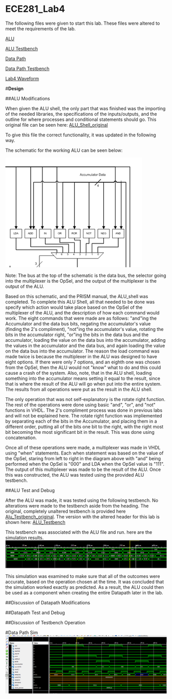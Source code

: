 ECE281_Lab4
===========

The following files were given to start this lab.  These files were altered to meet the requirements of the lab.  

[ALU](https://raw.githubusercontent.com/JohnTerragnoli/ECE281_Lab4/master/ALU_Testbench.vhd)

[ALU Testbench](https://raw.githubusercontent.com/JohnTerragnoli/ECE281_Lab4/master/ALU_Testbench.vhd)

[Data Path](https://raw.githubusercontent.com/JohnTerragnoli/ECE281_Lab4/master/Datapath_shell.vhd)

[Data Path Testbench](https://raw.githubusercontent.com/JohnTerragnoli/ECE281_Lab4/master/Datapath_testbench.vhd)

[Lab4 Waveform](https://raw.githubusercontent.com/JohnTerragnoli/ECE281_Lab4/master/Lab4_waveform.wcfg)


#**Design**

##ALU Modifications 

When given the ALU shell, the only part that was finished was the importing of the needed libraries, the specifications of the inputs/outputs, and the outline for where processes and conditional statements should go. 
This original file can be seen here: [ALU_Shell_original](https://raw.githubusercontent.com/JohnTerragnoli/ECE281_Lab4/master/ALU_shell_original.vhd)

 

To give this file the correct functionality, it was updated in the following way.

The schematic for the working ALU can be seen below: 

![alt tag](https://raw.githubusercontent.com/JohnTerragnoli/ECE281_Lab4/master/ALU_Schematic.PNG "ALU Schematic")

Note: The bus at the top of the schematic is the data bus, the selector going into the multiplexer is the OpSel, and the output of the multiplexer is the output of the ALU. 

Based on this schematic, and the PRISM manual, the ALU_shell was completed.  To complete this ALU Shell, all that needed to be done was specify which action would take place based on the OpSel of the multiplexer of the ALU, and the description of how each command would work.  The eight commands that were made are as follows: "and"ing the Accumulator and the data bus bits, negating the accumulator's value (finding the 2's compliment), "not"ing the accumulator's value, rotating the bits in the accumulator right, "or"ing the bits in the data bus and the accumulator, loading the value on the data bus into the accumulator, adding the values in the accumulator and the data bus, and again loading the value on the data bus into the accumulator.  The reason the load command was made twice is because the multiplexer in the ALU was designed to have eight options.  If there were only 7 options, and an eighth one was chosen from the OpSel, then the ALU would not "know" what to do and this could cause a crash of the system.  Also, note, that in the ALU shell, loading something into the accumulator means setting it equal to the result, since that is where the result of the ALU will go when put into the entire system. The results from all operations were put as the result in the ALU shell. 

The only operation that was not self-explanatory is the rotate right function.  The rest of the operations were done using basic "and", "or", and "not" functions in VHDL.  The 2's compliment process was done in previous labs and will not be explained here.  The rotate right function was impliemented by separating each of the bits in the Accumulator, and placing them in a different order, putting all of the bits one bit to the right, with the right most bit becoming the most significant bit in the result.  This was done using concatenation.  

Once all of these operations were made, a multiplexer was made in VHDL using "when" statements.  Each when statement was based on the value of the OpSel, staring from left to right in the diagram above with "and" being performed when the OpSel is "000" and LDA when the OpSel value is "111".  The output of this multiplexer was made to be the result of the ALU.  Once this was constructed, the ALU was tested using the provided ALU testbench.  



##ALU Test and Debug

After the ALU was made, it was tested using the following testbench.  No alterations were made to the testbench aside from the heading.  The original, completely unaltered testbench is provided here [Alu_Testbench_original](https://raw.githubusercontent.com/JohnTerragnoli/ECE281_Lab4/master/ALU_testbench_original.vhd).  The version with the altered header for this lab is shown here: [ALU_Testbench](https://raw.githubusercontent.com/JohnTerragnoli/ECE281_Lab4/master/ALU_Testbench.vhd)


This testbench was associated with the ALU file and run.  here are the simulation results. 
![alt tag](https://raw.githubusercontent.com/JohnTerragnoli/ECE281_Lab4/master/alu_SIMULATION.PNG "ALU Simulation Results")

This simulation was examined to make sure that all of the outcomes were accurate, based on the operation chosen at the time.  It was concluded that the simulation worked exactly as predicted.  As a result, the ALU could then be used as a component when creating the entire Datapath later in the lab.  

##Discussion of Datapath Modifications

##Datapath Test and Debug

##Discussion of Testbench Operation






#Data Path Sim
![alt tag](https://raw.githubusercontent.com/JohnTerragnoli/ECE281_Lab4/master/data_path_sim.PNG "DataPath Simulation Results")

